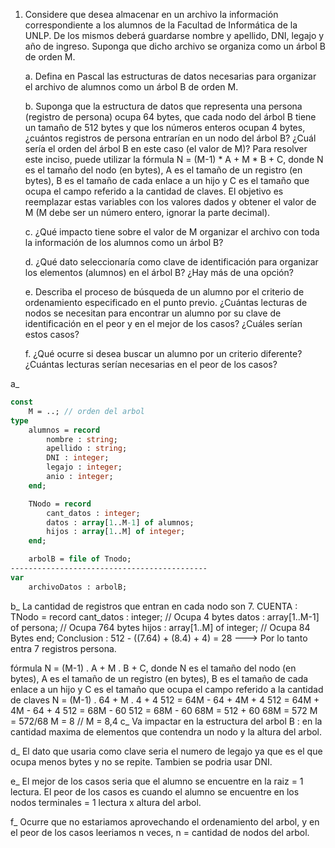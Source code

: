 1. Considere que desea almacenar en un archivo la información correspondiente a los
alumnos de la Facultad de Informática de la UNLP. De los mismos deberá guardarse
nombre y apellido, DNI, legajo y año de ingreso. Suponga que dicho archivo se organiza
como un árbol B de orden M.

    a. Defina en Pascal las estructuras de datos necesarias para organizar el archivo de
alumnos como un árbol B de orden M.

    b. Suponga que la estructura de datos que representa una persona (registro de
persona) ocupa 64 bytes, que cada nodo del árbol B tiene un tamaño de 512
bytes y que los números enteros ocupan 4 bytes, ¿cuántos registros de persona
entrarían en un nodo del árbol B? ¿Cuál sería el orden del árbol B en este caso (el
valor de M)? Para resolver este inciso, puede utilizar la fórmula N = (M-1) * A + M *
B + C, donde N es el tamaño del nodo (en bytes), A es el tamaño de un registro
(en bytes), B es el tamaño de cada enlace a un hijo y C es el tamaño que ocupa
el campo referido a la cantidad de claves. El objetivo es reemplazar estas
variables con los valores dados y obtener el valor de M (M debe ser un número
entero, ignorar la parte decimal).

    c. ¿Qué impacto tiene sobre el valor de M organizar el archivo con toda la
información de los alumnos como un árbol B?

    d. ¿Qué dato seleccionaría como clave de identificación para organizar los
elementos (alumnos) en el árbol B? ¿Hay más de una opción?

    e. Describa el proceso de búsqueda de un alumno por el criterio de ordenamiento
especificado en el punto previo. ¿Cuántas lecturas de nodos se necesitan para
encontrar un alumno por su clave de identificación en el peor y en el mejor de
los casos? ¿Cuáles serían estos casos?

    f. ¿Qué ocurre si desea buscar un alumno por un criterio diferente? ¿Cuántas
lecturas serían necesarias en el peor de los casos?

a_ 
``` pascal
const 
    M = ..; // orden del arbol
type
    alumnos = record
        nombre : string;
        apellido : string;
        DNI : integer;
        legajo : integer;
        anio : integer;
    end;

    TNodo = record
        cant_datos : integer;
        datos : array[1..M-1] of alumnos;
        hijos : array[1..M] of integer;
    end;

    arbolB = file of Tnodo;
--------------------------------------------
var
    archivoDatos : arbolB;
```

b_ La cantidad de registros que entran en cada nodo son 7. CUENTA :
TNodo = record
    cant_datos : integer; // Ocupa 4 bytes
    datos : array[1..M-1] of persona; // Ocupa 764 bytes
    hijos : array[1..M] of integer; // Ocupa 84 Bytes
end;
Conclusion : 512 - ((7.64) + (8.4) + 4) = 28 ---> Por lo tanto entra 7 registros persona.

fórmula N = (M-1) . A + M . B + C, donde N es el tamaño del nodo (en bytes), A es el tamaño de un registro (en bytes), B es el tamaño de cada enlace a un hijo y C es el tamaño que ocupa el campo referido a la cantidad de claves 
N = (M-1) . 64 + M . 4 + 4 
512 = 64M - 64 + 4M + 4 
512 = 64M + 4M - 64 + 4
512 = 68M - 60
512 = 68M - 60 
68M = 512 + 60
68M = 572
M = 572/68
M = 8 // M = 8,4
c_ Va impactar en la estructura del arbol B : en la cantidad maxima de elementos que contendra un nodo y la altura del arbol.

d_ El dato que usaria como clave seria el numero de legajo ya que es el que ocupa menos bytes y no se repite. Tambien se podria usar DNI.

e_ El mejor de los casos seria que el alumno se encuentre en la raiz = 1 lectura.
El peor de los casos es cuando el alumno se encuentre en los nodos terminales = 1 lectura x altura del arbol.

f_ Ocurre que no estariamos aprovechando el ordenamiento del arbol, y en el peor de los casos leeriamos n veces, n = cantidad de nodos del arbol.